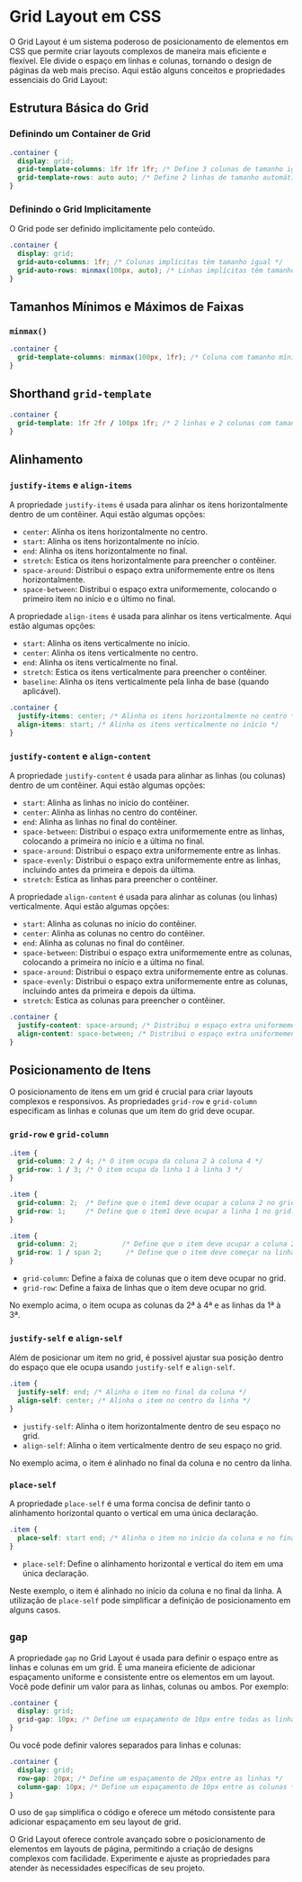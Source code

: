 # Grid Layout em CSS

O Grid Layout é um sistema poderoso de posicionamento de elementos em CSS que permite criar layouts complexos de maneira mais eficiente e flexível. Ele divide o espaço em linhas e colunas, tornando o design de páginas da web mais preciso. Aqui estão alguns conceitos e propriedades essenciais do Grid Layout:

## Estrutura Básica do Grid

### Definindo um Container de Grid

```css
.container {
  display: grid;
  grid-template-columns: 1fr 1fr 1fr; /* Define 3 colunas de tamanho igual */
  grid-template-rows: auto auto; /* Define 2 linhas de tamanho automático */
}
```

### Definindo o Grid Implicitamente

O Grid pode ser definido implicitamente pelo conteúdo.

```css
.container {
  display: grid;
  grid-auto-columns: 1fr; /* Colunas implícitas têm tamanho igual */
  grid-auto-rows: minmax(100px, auto); /* Linhas implícitas têm tamanho mínimo de 100px e tamanho automático */
}
```

## Tamanhos Mínimos e Máximos de Faixas

### `minmax()`

```css
.container {
  grid-template-columns: minmax(100px, 1fr); /* Coluna com tamanho mínimo de 100px e máximo de 1fr */
}
```

## Shorthand `grid-template`

```css
.container {
  grid-template: 1fr 2fr / 100px 1fr; /* 2 linhas e 2 colunas com tamanhos especificados */
}
```

## Alinhamento

### `justify-items` e `align-items`

A propriedade `justify-items` é usada para alinhar os itens horizontalmente dentro de um contêiner. Aqui estão algumas opções:

- `center`: Alinha os itens horizontalmente no centro.
- `start`: Alinha os itens horizontalmente no início.
- `end`: Alinha os itens horizontalmente no final.
- `stretch`: Estica os itens horizontalmente para preencher o contêiner.
- `space-around`: Distribui o espaço extra uniformemente entre os itens horizontalmente.
- `space-between`: Distribui o espaço extra uniformemente, colocando o primeiro item no início e o último no final.

A propriedade `align-items` é usada para alinhar os itens verticalmente. Aqui estão algumas opções:

- `start`: Alinha os itens verticalmente no início.
- `center`: Alinha os itens verticalmente no centro.
- `end`: Alinha os itens verticalmente no final.
- `stretch`: Estica os itens verticalmente para preencher o contêiner.
- `baseline`: Alinha os itens verticalmente pela linha de base (quando aplicável).

```css
.container {
  justify-items: center; /* Alinha os itens horizontalmente no centro */
  align-items: start; /* Alinha os itens verticalmente no início */
}
```

### `justify-content` e `align-content`

A propriedade `justify-content` é usada para alinhar as linhas (ou colunas) dentro de um contêiner. Aqui estão algumas opções:

- `start`: Alinha as linhas no início do contêiner.
- `center`: Alinha as linhas no centro do contêiner.
- `end`: Alinha as linhas no final do contêiner.
- `space-between`: Distribui o espaço extra uniformemente entre as linhas, colocando a primeira no início e a última no final.
- `space-around`: Distribui o espaço extra uniformemente entre as linhas.
- `space-evenly`: Distribui o espaço extra uniformemente entre as linhas, incluindo antes da primeira e depois da última.
- `stretch`: Estica as linhas para preencher o contêiner.

A propriedade `align-content` é usada para alinhar as colunas (ou linhas) verticalmente. Aqui estão algumas opções:

- `start`: Alinha as colunas no início do contêiner.
- `center`: Alinha as colunas no centro do contêiner.
- `end`: Alinha as colunas no final do contêiner.
- `space-between`: Distribui o espaço extra uniformemente entre as colunas, colocando a primeira no início e a última no final.
- `space-around`: Distribui o espaço extra uniformemente entre as colunas.
- `space-evenly`: Distribui o espaço extra uniformemente entre as colunas, incluindo antes da primeira e depois da última.
- `stretch`: Estica as colunas para preencher o contêiner.

```css
.container {
  justify-content: space-around; /* Distribui o espaço extra uniformemente nas colunas */
  align-content: space-between; /* Distribui o espaço extra uniformemente nas linhas */
}
```

## Posicionamento de Itens

O posicionamento de itens em um grid é crucial para criar layouts complexos e responsivos. As propriedades `grid-row` e `grid-column` especificam as linhas e colunas que um item do grid deve ocupar.

### `grid-row` e `grid-column`

```css
.item {
  grid-column: 2 / 4; /* O item ocupa da coluna 2 à coluna 4 */
  grid-row: 1 / 3; /* O item ocupa da linha 1 à linha 3 */
}
```

```css
.item {
  grid-column: 2;  /* Define que o item1 deve ocupar a coluna 2 no grid. */
  grid-row: 1;     /* Define que o item1 deve ocupar a linha 1 no grid. */
}
```

```css
.item {
  grid-column: 2;           /* Define que o item deve ocupar a coluna 2 no grid. */
  grid-row: 1 / span 2;      /* Define que o item deve começar na linha 1 e se estender por 2 linhas no grid. */
}
```

- `grid-column`: Define a faixa de colunas que o item deve ocupar no grid.
- `grid-row`: Define a faixa de linhas que o item deve ocupar no grid.

No exemplo acima, o item ocupa as colunas da 2ª à 4ª e as linhas da 1ª à 3ª.

### `justify-self` e `align-self`

Além de posicionar um item no grid, é possível ajustar sua posição dentro do espaço que ele ocupa usando `justify-self` e `align-self`.

```css
.item {
  justify-self: end; /* Alinha o item no final da coluna */
  align-self: center; /* Alinha o item no centro da linha */
}
```

- `justify-self`: Alinha o item horizontalmente dentro de seu espaço no grid.
- `align-self`: Alinha o item verticalmente dentro de seu espaço no grid.

No exemplo acima, o item é alinhado no final da coluna e no centro da linha.

### `place-self`

A propriedade `place-self` é uma forma concisa de definir tanto o alinhamento horizontal quanto o vertical em uma única declaração.

```css
.item {
  place-self: start end; /* Alinha o item no início da coluna e no final da linha */
}
```

- `place-self`: Define o alinhamento horizontal e vertical do item em uma única declaração.

Neste exemplo, o item é alinhado no início da coluna e no final da linha. A utilização de `place-self` pode simplificar a definição de posicionamento em alguns casos.


## `gap`

A propriedade `gap` no Grid Layout é usada para definir o espaço entre as linhas e colunas em um grid. É uma maneira eficiente de adicionar espaçamento uniforme e consistente entre os elementos em um layout. Você pode definir um valor para as linhas, colunas ou ambos. Por exemplo:

```css
.container {
  display: grid;
  grid-gap: 10px; /* Define um espaçamento de 10px entre todas as linhas e colunas */
}
```

Ou você pode definir valores separados para linhas e colunas:

```css
.container {
  display: grid;
  row-gap: 20px; /* Define um espaçamento de 20px entre as linhas */
  column-gap: 10px; /* Define um espaçamento de 10px entre as colunas */
}
```

O uso de `gap` simplifica o código e oferece um método consistente para adicionar espaçamento em seu layout de grid.

O Grid Layout oferece controle avançado sobre o posicionamento de elementos em layouts de página, permitindo a criação de designs complexos com facilidade. Experimente e ajuste as propriedades para atender às necessidades específicas de seu projeto.